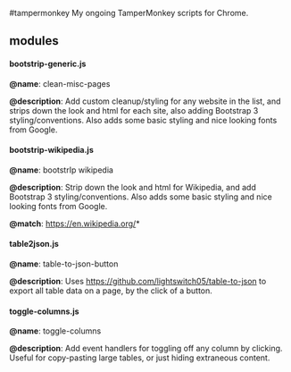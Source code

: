 
#tampermonkey
My ongoing TamperMonkey scripts for Chrome.

## modules

#### bootstrip-generic.js

**@name**:          clean-misc-pages

**@description**:   Add custom cleanup/styling for any website in the list, and strips down the look and html for each site, also adding Bootstrap 3 styling/conventions. Also adds some basic styling and nice looking fonts from Google.

#### bootstrip-wikipedia.js

**@name**:          bootstrIp wikipedia

**@description**:   Strip down the look and html for Wikipedia, and add Bootstrap 3 styling/conventions. Also adds some basic styling and nice looking fonts from Google.

**@match**:         https://en.wikipedia.org/*

#### table2json.js

**@name**:          table-to-json-button

**@description**:   Uses https://github.com/lightswitch05/table-to-json to export all table data on a page, by the click of a button.

#### toggle-columns.js

**@name**:          toggle-columns

**@description**:   Add event handlers for toggling off any column by clicking. Useful for copy-pasting large tables, or just hiding extraneous content.

